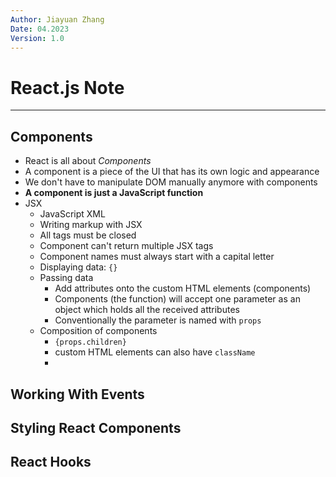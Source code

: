 ```yaml
---
Author: Jiayuan Zhang
Date: 04.2023
Version: 1.0
---
```


# React.js Note

***

## Components

* React is all about *Components*
* A component is a piece of the UI that has its own logic and appearance
* We don't have to manipulate DOM manually anymore with components
* **A component is just a JavaScript function**
* JSX
  * JavaScript XML
  * Writing markup with JSX
  * All tags must be closed
  * Component can't return multiple JSX tags
  * Component names must always start with a capital letter
  * Displaying data: `{}`
  * Passing data
    * Add attributes onto the custom HTML elements (components)
    * Components (the function) will accept one parameter as an object which holds all the received attributes
    * Conventionally the parameter is named with `props`
  * Composition of components
    * `{props.children}`
    * custom HTML elements can also have `className`
    * 

## Working With Events

## Styling React Components

## React Hooks

